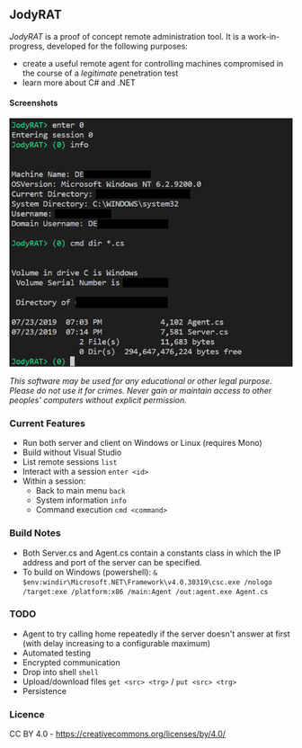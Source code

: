## JodyRAT

*JodyRAT* is a proof of concept remote administration tool. It is a work-in-progress, developed for the following purposes:
* create a useful remote agent for controlling machines compromised in the course of a *legitimate* penetration test
* learn more about C# and .NET

#### Screenshots
![Screenshot](screenshots/screenshot001.png)

*This software may be used for any educational or other legal purpose. Please do not use it for crimes. Never gain or maintain access to other peoples' computers without explicit permission.*

### Current Features
* Run both server and client on Windows or Linux (requires Mono)
* Build without Visual Studio
* List remote sessions `list`
* Interact with a session `enter <id>`
* Within a session:
    * Back to main menu `back`
    * System information `info`
    * Command execution `cmd <command>`

### Build Notes
* Both Server.cs and Agent.cs contain a constants class in which the IP address and port of the server can be specified.
* To build on Windows (powershell): `& $env:windir\Microsoft.NET\Framework\v4.0.30319\csc.exe /nologo /target:exe /platform:x86 /main:Agent /out:agent.exe Agent.cs`

### TODO
* Agent to try calling home repeatedly if the server doesn't answer at first (with delay increasing to a configurable maximum)
* Automated testing
* Encrypted communication
* Drop into shell `shell`
* Upload/download files `get <src> <trg>` / `put <src> <trg>`
* Persistence

### Licence 
CC BY 4.0 - https://creativecommons.org/licenses/by/4.0/

